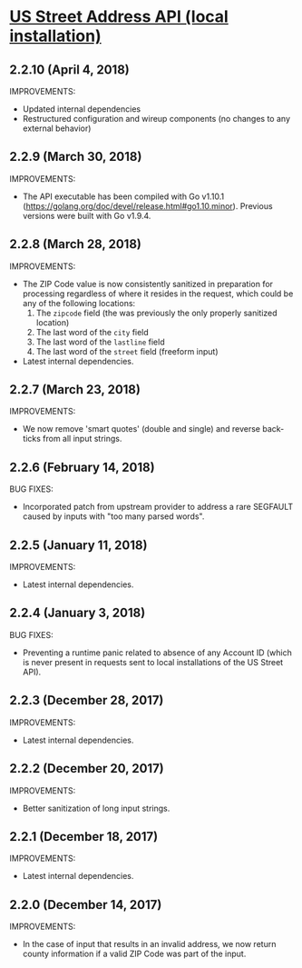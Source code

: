 # [US Street Address API (local installation)](https://smartystreets.com/docs/local/us-street-api)

## 2.2.10 (April 4, 2018)

IMPROVEMENTS:

- Updated internal dependencies
- Restructured configuration and wireup components (no changes to any external behavior)


## 2.2.9 (March 30, 2018)

IMPROVEMENTS:

- The API executable has been compiled with Go v1.10.1 (https://golang.org/doc/devel/release.html#go1.10.minor). Previous versions were built with Go v1.9.4.


## 2.2.8 (March 28, 2018)

IMPROVEMENTS:

- The ZIP Code value is now consistently sanitized in preparation for processing regardless of where it resides in the request, which could be any of the following locations:
	1. The `zipcode` field (the was previously the only properly sanitized location)
	2. The last word of the `city` field
	3. The last word of the `lastline` field
	4. The last word of the `street` field (freeform input)
- Latest internal dependencies.


## 2.2.7 (March 23, 2018)

IMPROVEMENTS:

- We now remove 'smart quotes' (double and single) and reverse back-ticks from all input strings.

## 2.2.6 (February 14, 2018)

BUG FIXES:

- Incorporated patch from upstream provider to address a rare SEGFAULT caused by inputs with "too many parsed words".


## 2.2.5 (January 11, 2018)

IMPROVEMENTS:

- Latest internal dependencies.


## 2.2.4 (January 3, 2018)

BUG FIXES:

- Preventing a runtime panic related to absence of any Account ID (which is never present in requests sent to local installations of the US Street API).


## 2.2.3 (December 28, 2017)

IMPROVEMENTS:

- Latest internal dependencies.


## 2.2.2 (December 20, 2017)

IMPROVEMENTS:

- Better sanitization of long input strings.


## 2.2.1 (December 18, 2017)

IMPROVEMENTS:

- Latest internal dependencies.


## 2.2.0 (December 14, 2017)

IMPROVEMENTS:

- In the case of input that results in an invalid address, we now return county information if a valid ZIP Code was part of the input.
